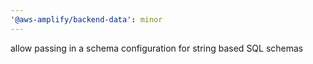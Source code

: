 ```yaml
---
'@aws-amplify/backend-data': minor
---
```


allow passing in a schema configuration for string based SQL schemas
